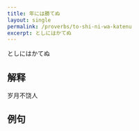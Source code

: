 ```yaml
---
title: 年には勝てぬ
layout: single
permalink: /proverbs/to-shi-ni-wa-katenu
excerpt: としにはかてぬ
---
```


としにはかてぬ

## 解释

岁月不饶人

## 例句

